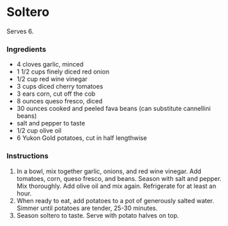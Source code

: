 # Soltero

Serves 6.

### Ingredients

- 4 cloves garlic, minced
- 1 1/2 cups finely diced red onion
- 1/2 cup red wine vinegar
- 3 cups diced cherry tomatoes
- 3 ears corn, cut off the cob
- 8 ounces queso fresco, diced
- 30 ounces cooked and peeled fava beans (can substitute cannellini beans)
- salt and pepper to taste
- 1/2 cup olive oil
- 6 Yukon Gold potatoes, cut in half lengthwise

### Instructions

1. In a bowl, mix together garlic, onions, and red wine vinegar. Add tomatoes, corn, queso fresco, and beans. Season with salt and pepper. Mix thoroughly. Add olive oil and mix again. Refrigerate for at least an hour.
2. When ready to eat, add potatoes to a pot of generously salted water. Simmer until potatoes are tender, 25-30 minutes.
3. Season soltero to taste. Serve with potato halves on top.
